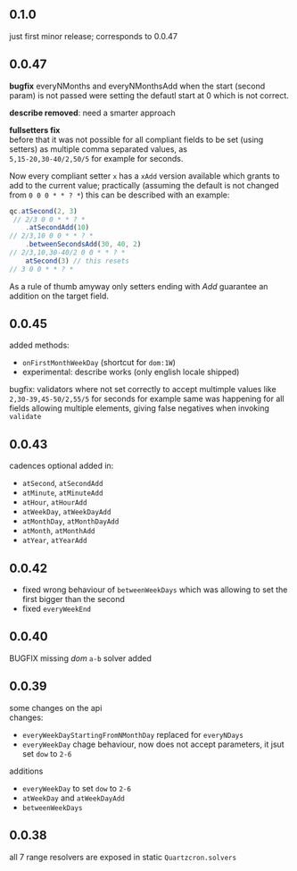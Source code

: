 ## 0.1.0  
just first minor release; corresponds to 0.0.47


## 0.0.47
**bugfix**
everyNMonths and everyNMonthsAdd when the start (second param) is not passed were setting the defautl start at 0 which is not correct.

**describe removed**: need a smarter approach

**fullsetters fix**  
before that it was not possible for all compliant fields to be set (using setters) as multiple comma separated values, as  
`5,15-20,30-40/2,50/5`  for example for seconds.  

Now every compliant setter `x` has a `xAdd` version available which grants to add to the current value;
practically (assuming the default is not changed from `0 0 0 * * ? *`) this can be described with an example:  
``` js
qc.atSecond(2, 3)
 // 2/3 0 0 * * ? *
    .atSecondAdd(10)
// 2/3,10 0 0 * * ? *
    .betweenSecondsAdd(30, 40, 2)
// 2/3,10,30-40/2 0 0 * * ? *
    atSecond(3) // this resets
// 3 0 0 * * ? *
```
As a rule of thumb amyway only setters ending with _Add_ guarantee an addition on the target field.


## 0.0.45
added methods:
- `onFirstMonthWeekDay` (shortcut for `dom:1W`)
- experimental: describe works (only english locale shipped)

bugfix:
validators where not set correctly to accept multimple values like `2,30-39,45-50/2,55/5` for seconds for example
same was happening for all fields allowing multiple elements, giving false negatives when invoking `validate`


## 0.0.43  
cadences optional added in:  
- `atSecond`, `atSecondAdd`
- `atMinute`, `atMinuteAdd`
- `atHour`, `atHourAdd`
- `atWeekDay`, `atWeekDayAdd`
- `atMonthDay`, `atMonthDayAdd`
- `atMonth`, `atMonthAdd`
- `atYear`, `atYearAdd`


## 0.0.42  
- fixed wrong behaviour of `betweenWeekDays`
    which was allowing to set the first bigger than the second  
- fixed `everyWeekEnd`

## 0.0.40  
BUGFIX missing _dom_ `a-b` solver added  

## 0.0.39
some changes on the api  
changes: 
- `everyWeekDayStartingFromNMonthDay` replaced for `everyNDays`  
- `everyWeekDay` chage behaviour, now does not accept parameters, it jsut set `dow` to `2-6`

additions
- `everyWeekDay` to set `dow` to `2-6`
- `atWeekDay` and `atWeekDayAdd`
- `betweenWeekDays`


## 0.0.38  
all 7 range resolvers are exposed in static `Quartzcron.solvers`  
